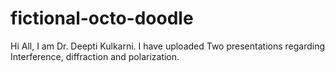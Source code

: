 # fictional-octo-doodle




Hi All,
I am Dr. Deepti Kulkarni.
I have uploaded Two presentations regarding Interference, diffraction and polarization.
